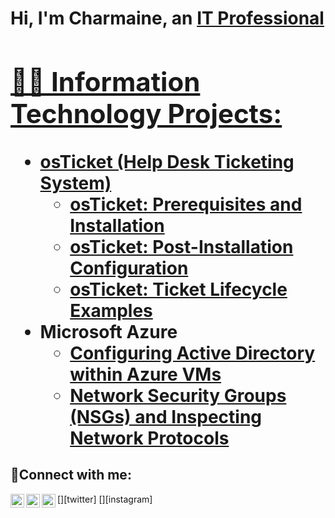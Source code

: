 <h1>Hi, I'm Charmaine, an <a href= "https://linkedin.com/in/charmaine-g-2aa8b22a0/">IT Professional

<h2>👨‍💻 Information Technology Projects:</h2>

- <b>osTicket (Help Desk Ticketing System)</b>
  - [osTicket: Prerequisites and Installation](https://github.com/charmainegrant/osticket-prereqs)
  - [osTicket: Post-Installation Configuration](https://github.com/charmainegrant/post-install-config)
  - [osTicket: Ticket Lifecycle Examples](https://github.com/charmainegrant/ticket-lifecycle)
- <b>Microsoft Azure</b>
  - [Configuring Active Directory within Azure VMs](https://github.com/charmainegrant/configure-ad)
  - [Network Security Groups (NSGs) and Inspecting Network Protocols](https://github.com/joshmadakorcc/azure-network-protocols)

<h2>🤳Connect with me:</h2>

[<img align="left" alt="Josh | Twitter" width="22px" src="https://cdn.jsdelivr.net/npm/simple-icons@v3/icons/twitter.svg" />][twitter]
[<img align="left" alt="Josh | LinkedIn" width="22px" src="https://cdn.jsdelivr.net/npm/simple-icons@v3/icons/linkedin.svg" />][linkedin]
[<img align="left" alt="Josh | Instagram" width="22px" src="https://cdn.jsdelivr.net/npm/simple-icons@v3/icons/instagram.svg" />][instagram]

[linkedin]: https://linkedin.com/in/charmaine-g-2aa8b22a0/
